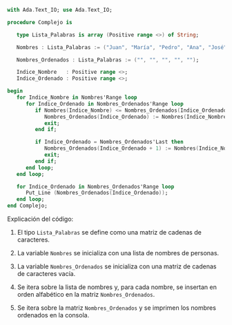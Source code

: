 ```ada
with Ada.Text_IO; use Ada.Text_IO;

procedure Complejo is

   type Lista_Palabras is array (Positive range <>) of String;

   Nombres : Lista_Palabras := ("Juan", "María", "Pedro", "Ana", "José");

   Nombres_Ordenados : Lista_Palabras := ("", "", "", "", "");

   Indice_Nombre   : Positive range <>;
   Indice_Ordenado : Positive range <>;

begin
   for Indice_Nombre in Nombres'Range loop
      for Indice_Ordenado in Nombres_Ordenados'Range loop
         if Nombres(Indice_Nombre) <= Nombres_Ordenados(Indice_Ordenado) then
            Nombres_Ordenados(Indice_Ordenado) := Nombres(Indice_Nombre);
            exit;
         end if;

         if Indice_Ordenado = Nombres_Ordenados'Last then
            Nombres_Ordenados(Indice_Ordenado + 1) := Nombres(Indice_Nombre);
            exit;
         end if;
      end loop;
   end loop;

   for Indice_Ordenado in Nombres_Ordenados'Range loop
      Put_Line (Nombres_Ordenados(Indice_Ordenado));
   end loop;
end Complejo;
```

Explicación del código:

1. El tipo `Lista_Palabras` se define como una matriz de cadenas de caracteres.

2. La variable `Nombres` se inicializa con una lista de nombres de personas.

3. La variable `Nombres_Ordenados` se inicializa con una matriz de cadenas de caracteres vacía.

4. Se itera sobre la lista de nombres y, para cada nombre, se insertan en orden alfabético en la matriz `Nombres_Ordenados`.

5. Se itera sobre la matriz `Nombres_Ordenados` y se imprimen los nombres ordenados en la consola.